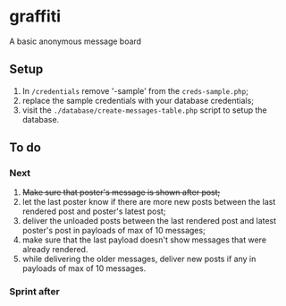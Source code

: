 # graffiti
A basic anonymous message board

## Setup
1. In `/credentials` remove '-sample' from the `creds-sample.php`;
2. replace the sample credentials with your database credentials;
3. visit the `./database/create-messages-table.php` script to setup the database.

## To do

### Next
1. ~~Make sure that poster's message is shown after post;~~
2. let the last poster know if there are more new posts between the last rendered post and poster's latest post;
3. deliver the unloaded posts between the last rendered post and latest poster's post in payloads of max of 10 messages;
4. make sure that the last payload doesn't show messages that were already rendered.
5. while delivering the older messages, deliver new posts if any in payloads of max of 10 messages.

### Sprint after

